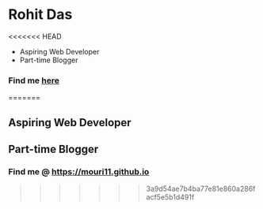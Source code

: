 # Rohit Das

<<<<<<< HEAD
+ Aspiring Web Developer
+ Part-time Blogger

### Find me [here](https://mouri11.github.io)
=======
## Aspiring Web Developer
## Part-time Blogger

### Find me @ https://mouri11.github.io
>>>>>>> 3a9d54ae7b4ba77e81e860a286facf5e5b1d491f
